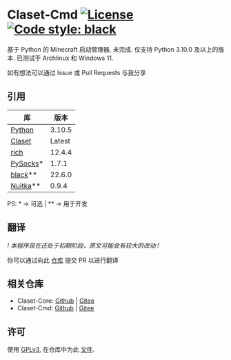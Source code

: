 # Claset-Cmd [![License](https://img.shields.io/github/license/Puqns67/Claset-Cmd?label=License)](https://github.com/Puqns67/Claset-Cmd/blob/master/LICENSE) [![Code style: black](https://img.shields.io/badge/Code%20Style-black-000000.svg)](https://github.com/psf/black)

基于 Python 的 Minecraft 启动管理器, 未完成.
仅支持 Python 3.10.0 及以上的版本.
已测试于 Archlinux 和 Windows 11.

如有想法可以通过 Issue 或 Pull Requests 与我分享

## 引用

| 库                                                        | 版本         |
|-----------------------------------------------------------|-------------|
|[Python](https://github.com/python/cpython)                |3.10.5       |
|[Claset](https://github.com/Puqns67/Claset)                |Latest       |
|[rich](https://github.com/Textualize/rich)                 |12.4.4       |
|[PySocks](https://github.com/Anorov/PySocks)*              |1.7.1        |
|[black](https://github.com/psf/black)**                    |22.6.0       |
|[Nuitka](https://github.com/Nuitka/Nuitka)**               |0.9.4        |

PS: * -> 可选 | ** -> 用于开发

## 翻译

*! 本程序现在还处于初期阶段，原文可能会有较大的改动 !*

你可以通过向此 [仓库](https://github.com/Puqns67/ClasetTranslations) 提交 PR 以进行翻译

## 相关仓库

* Claset-Core: [Github](https://github.com/Puqns67/Claset-Core) | [Gitee](https://gitee.com/puqns67/Claset-Core)
* Claset-Cmd: [Github](https://github.com/Puqns67/Claset-Cmd) | [Gitee](https://gitee.com/puqns67/Claset-Cmd)

## 许可

使用 [GPLv3](https://www.gnu.org/licenses/gpl-3.0.txt), 在仓库中为此 [文件](./LICENSE).
